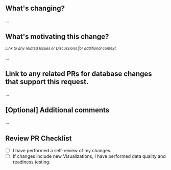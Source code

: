 ## What's changing?

...

## What's motivating this change?
<sup><i>Link to any related Issues or Discussions for additional context.</i></sup>

...

## Link to any related PRs for database changes that support this request.
...

## [Optional] Additional comments

...

## Review PR Checklist
- [ ] I have performed a self-review of my changes.
- [ ] If changes include new Visualizations, I have performed data quality and readiness testing.
